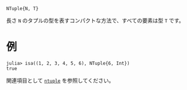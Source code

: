 ```
NTuple{N, T}
```

長さ `N` のタプルの型を表すコンパクトな方法で、すべての要素は型 `T` です。

# 例

```jldoctest
julia> isa((1, 2, 3, 4, 5, 6), NTuple{6, Int})
true
```

関連項目として [`ntuple`](@ref) を参照してください。
